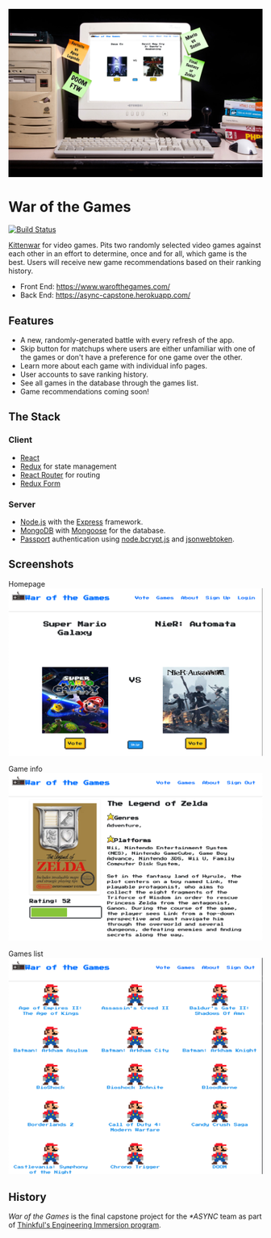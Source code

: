 ![War of the Games on an old PC monitor](./wotg-mock.jpg)

# War of the Games

[![Build Status](https://travis-ci.org/thinkful-ei27/war-of-the-games.svg?branch=dev)](https://travis-ci.org/thinkful-ei27/war-of-the-games)

[Kittenwar](http://www.kittenwar.com/) for video games. Pits two randomly selected video games against each other in an effort to determine, once and for all, which game is the best. Users will receive new game recommendations based on their ranking history.

- Front End: https://www.warofthegames.com/
- Back End: https://async-capstone.herokuapp.com/

## Features

- A new, randomly-generated battle with every refresh of the app.
- Skip button for matchups where users are either unfamiliar with one of the games or don't have a preference for one game over the other.
- Learn more about each game with individual info pages.
- User accounts to save ranking history.
- See all games in the database through the games list.
- Game recommendations coming soon!

## The Stack

### Client

- [React](https://reactjs.org/)
- [Redux](https://redux.js.org/) for state management
- [React Router](https://reacttraining.com/react-router/) for routing
- [Redux Form](https://redux-form.com/)

### Server

- [Node.js](https://nodejs.org/en/) with the [Express](https://expressjs.com/) framework.
- [MongoDB](https://www.mongodb.com/) with [Mongoose](https://mongoosejs.com/) for the database.
- [Passport](http://www.passportjs.org/) authentication using [node.bcrypt.js](https://github.com/kelektiv/node.bcrypt.js/) and [jsonwebtoken](https://github.com/auth0/node-jsonwebtoken).

## Screenshots

Homepage
![A screenshot of the War of the Games homepage](./wotg-homepage.png)

Game info
![A screenshot of the game info page](./wotg-game-info.png)

Games list
![A screenshot of the games list page](./wotg-games-list.png)

## History

_War of the Games_ is the final capstone project for the _\*ASYNC_ team as part of [Thinkful's Engineering Immersion program](https://www.thinkful.com/bootcamp/web-development/full-time/).
